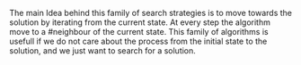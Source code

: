 The main Idea behind this family of search strategies is to move towards the solution by iterating from the current state. At every step the algorithm move to a #neighbour of the current state. This family of algorithms is usefull if we do not care about the process from the initial state to the solution, and we just want to search for a solution.